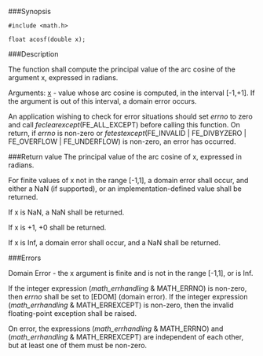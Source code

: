 ###Synopsis

`#include <math.h>`

`float acosf(double x);`

###Description

The function shall compute the principal value of the arc cosine of the argument x, expressed in radians.

Arguments:
<u>x</u> - value whose arc cosine is computed, in the interval [-1,+1].
If the argument is out of this interval, a domain error occurs.

An application wishing to check for error situations should set <i>errno</i> to zero and call <i>feclearexcept</i>(FE_ALL_EXCEPT) before calling this function. On return, if <i>errno</i> is non-zero or <i>fetestexcept</i>(FE_INVALID | FE_DIVBYZERO | FE_OVERFLOW | FE_UNDERFLOW) is non-zero, an error has occurred.

###Return value
The principal value of the arc cosine of x, expressed in radians.

For finite values of x not in the range [-1,1], a domain error shall occur, and either a NaN (if supported), or an implementation-defined value shall be returned.

If x is NaN, a NaN shall be returned.

If x is +1, +0 shall be returned.

If x is Inf, a domain error shall occur, and a NaN shall be returned. 

###Errors

Domain Error - the x argument is finite and is not in the range [-1,1], or is Inf.

If the integer expression (<i>math_errhandling</i> & MATH_ERRNO) is non-zero, then <i>errno</i> shall be set to [EDOM] (domain error). If the integer expression (<i>math_errhandling</i> & MATH_ERREXCEPT) is non-zero, then the invalid floating-point exception shall be raised.

On error, the expressions (<i>math_errhandling</i> & MATH_ERRNO) and (<i>math_errhandling </i>& MATH_ERREXCEPT) are independent of each other, but at least one of them must be non-zero.

